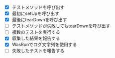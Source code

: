 - [x] テストメソッドを呼び出す
- [x] 最初にsetUpを呼び出す
- [x] 最後にtearDownを呼び出す
- [ ] テストメソッドが失敗してもtearDownを呼び出す
- [ ] 複数のテストを実行する
- [x] 収集した結果を報告する
- [x] WasRunでログ文字列を使用する
- [ ] 失敗したテストを報告する